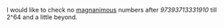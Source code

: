 I would like to check no [magnanimous](https://oeis.org/A252996) numbers after *97393713331910*
till 2^64 and a little beyond.

